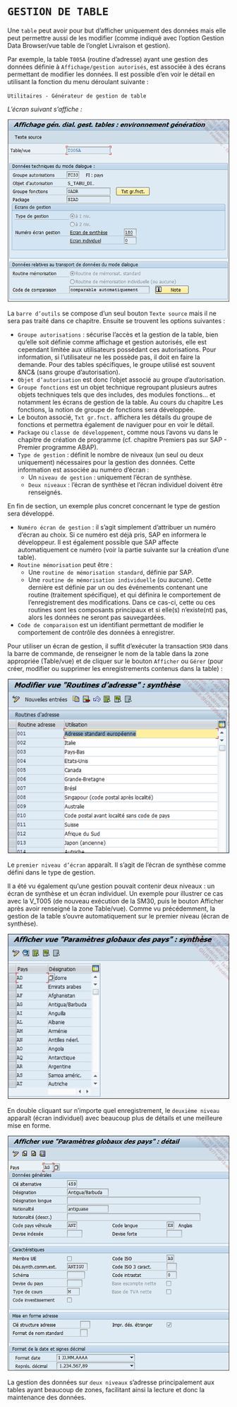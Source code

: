 # **`GESTION DE TABLE`**

Une `table` peut avoir pour but d’afficher uniquement des données mais elle peut permettre aussi de les modifier (comme indiqué avec l’option Gestion Data Browser/vue table de l’onglet Livraison et gestion).

Par exemple, la table `T005A` (routine d’adresse) ayant une gestion des données définie à `Affichage/gestion autorisés`, est associée à des écrans permettant de modifier les données. Il est possible d’en voir le détail en utilisant la fonction du menu déroulant suivante :

`Utilitaires - Générateur de gestion de table`

_L’écran suivant s’affiche :_

![](../99%20-%20Ressources/06_Tables_DB%20-%2008%20-%2001.png)

La `barre d’outils` se compose d’un seul bouton `Texte source` mais il ne sera pas traité dans ce chapitre. Ensuite se trouvent les options suivantes :

- `Groupe autorisations` : sécurise l’accès et la gestion de la table, bien qu’elle soit définie comme affichage et gestion autorisés, elle est cependant limitée aux utilisateurs possédant ces autorisations. Pour information, si l’utilisateur ne les possède pas, il doit en faire la demande. Pour des tables spécifiques, le groupe utilisé est souvent &NC& (sans groupe d’autorisation).
- `Objet d’autorisation` est donc l’objet associé au groupe d’autorisation.
- `Groupe fonctions` est un objet technique regroupant plusieurs autres objets techniques tels que des includes, des modules fonctions... et notamment les écrans de gestion de la table. Au cours du chapitre Les fonctions, la notion de groupe de fonctions sera développée.
- Le bouton associé, `Txt gr.fnct.` affichera les détails du groupe de fonctions et permettra également de naviguer pour en voir le détail.
- `Package` ou `classe de développement`, comme nous l’avons vu dans le chapitre de création de programme (cf. chapitre Premiers pas sur SAP - Premier programme ABAP).
- `Type de gestion` : définit le nombre de niveaux (un seul ou deux uniquement) nécessaires pour la gestion des données. Cette information est associée au numéro d’écran :
  - Un `niveau de gestion` : uniquement l’écran de synthèse.
  - `Deux niveaux` : l’écran de synthèse et l’écran individuel doivent être renseignés.

En fin de section, un exemple plus concret concernant le type de gestion sera développé.

- `Numéro écran de gestion` : il s’agit simplement d’attribuer un numéro d’écran au choix. Si ce numéro est déjà pris, SAP en informera le développeur. Il est également possible que SAP affecte automatiquement ce numéro (voir la partie suivante sur la création d’une table).
- `Routine mémorisation` peut être :
  - Une `routine de mémorisation standard`, définie par SAP.
  - Une `routine de mémorisation individuelle` (ou aucune). Cette dernière est définie par un ou des événements contenant une routine (traitement spécifique), et qui définira le comportement de l’enregistrement des modifications. Dans ce cas-ci, cette ou ces routines sont les composants principaux et si elle(s) n’existe(nt) pas, alors les données ne seront pas sauvegardées.
- `Code de comparaison` est un identifiant permettant de modifier le comportement de contrôle des données à enregistrer.

Pour utiliser un écran de gestion, il suffit d’exécuter la transaction `SM30` dans la barre de commande, de renseigner le nom de la table dans la zone appropriée (Table/vue) et de cliquer sur le bouton `Afficher` ou `Gérer` (pour créer, modifier ou supprimer les enregistrements contenus dans la table) :

![](../99%20-%20Ressources/06_Tables_DB%20-%2008%20-%2002.png)

Le `premier niveau d’écran` apparaît. Il s’agit de l’écran de synthèse comme défini dans le type de gestion.

Il a été vu également qu’une gestion pouvait contenir deux niveaux : un écran de synthèse et un écran individuel. Un exemple pour illustrer ce cas avec la V_T005 (de nouveau exécution de la SM30, puis le bouton Afficher après avoir renseigné la zone Table/vue). Comme vu précédemment, la gestion de la table s’ouvre automatiquement sur le premier niveau (écran de synthèse).

![](../99%20-%20Ressources/06_Tables_DB%20-%2008%20-%2003.png)

En double cliquant sur n’importe quel enregistrement, le `deuxième niveau` apparaît (écran individuel) avec beaucoup plus de détails et une meilleure mise en forme.

![](../99%20-%20Ressources/06_Tables_DB%20-%2008%20-%2004.png)

La gestion des données sur `deux niveaux` s’adresse principalement aux tables ayant beaucoup de zones, facilitant ainsi la lecture et donc la maintenance des données.
